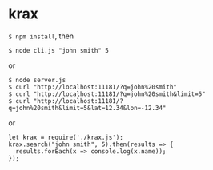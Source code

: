 # krax

`$ npm install`, then

```
$ node cli.js "john smith" 5
```

or

```
$ node server.js
$ curl "http://localhost:11181/?q=john%20smith"
$ curl "http://localhost:11181/?q=john%20smith&limit=5"
$ curl "http://localhost:11181/?q=john%20smith&limit=5&lat=12.34&lon=-12.34"
```

or

```
let krax = require('./krax.js');
krax.search("john smith", 5).then(results => {
  results.forEach(x => console.log(x.name));
});
```
